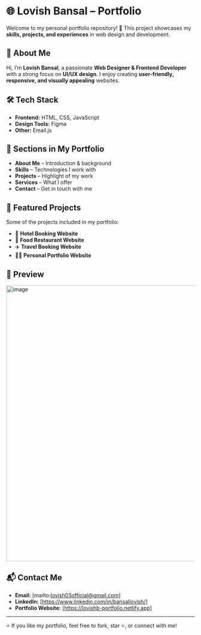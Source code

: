 # 🌐 Lovish Bansal – Portfolio

Welcome to my personal portfolio repository! 🚀
This project showcases my **skills, projects, and experiences** in web design and development.

## 📌 About Me

Hi, I’m **Lovish Bansal**, a passionate **Web Designer & Frontend Developer** with a strong focus on **UI/UX design**. I enjoy creating **user-friendly, responsive, and visually appealing** websites.

## 🛠️ Tech Stack

* **Frontend:** HTML, CSS, JavaScript
* **Design Tools:** Figma
* **Other:** Email.js

## 📂 Sections in My Portfolio

* **About Me** – Introduction & background
* **Skills** – Technologies I work with
* **Projects** – Highlight of my work
* **Services** – What I offer
* **Contact** – Get in touch with me

## 🚀 Featured Projects

Some of the projects included in my portfolio:

* 🏨 **Hotel Booking Website**
* 🍔 **Food Restaurant Website**
* ✈️ **Travel Booking Website**
* 👨‍💻 **Personal Portfolio Website**

## 📸 Preview

<img width="1898" height="737" alt="image" src="https://github.com/user-attachments/assets/16548a8b-22d5-48e7-84f0-f66b26fede27" />


## 📬 Contact Me

* **Email:** [mailto:lovish03official@gmail.com]
* **LinkedIn:** [https://www.linkedin.com/in/bansallovish/]
* **Portfolio Website:** [https://lovishb-portfolio.netlify.app]

---

⭐ If you like my portfolio, feel free to fork, star ⭐, or connect with me!
